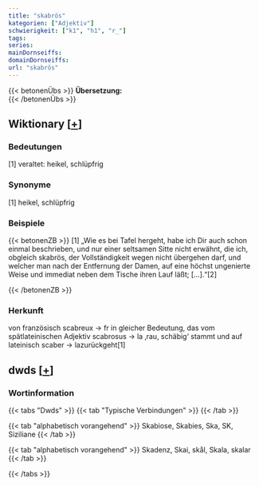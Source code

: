```yaml
---
title: "skabrös"
kategorien: ["Adjektiv"]
schwierigkeit: ["k1", "h1", "r_"]
tags:
series:
mainDornseiffs:
domainDornseiffs:
url: "skabrös"
---
```


{{< betonenÜbs >}}
**Übersetzung:**  
{{< /betonenÜbs >}}

## Wiktionary [[+](https://de.wiktionary.org/wiki/skabrös)]

### Bedeutungen
[1] veraltet: heikel, schlüpfrig  

### Synonyme
[1] heikel, schlüpfrig  

### Beispiele
{{< betonenZB >}}
[1] „Wie es bei Tafel hergeht, habe ich Dir auch schon einmal beschrieben, und nur einer seltsamen Sitte nicht erwähnt, die ich, obgleich skabrös, der Vollständigkeit wegen nicht übergehen darf, und welcher man nach der Entfernung der Damen, auf eine höchst ungenierte Weise und immediat neben dem Tische ihren Lauf läßt; […].“[2]  

{{< /betonenZB >}}
### Herkunft
von französisch scabreux → fr in gleicher Bedeutung, das vom spätlateinischen Adjektiv scabrosus → la ‚rau, schäbig‘ stammt und auf lateinisch scaber → lazurückgeht[1]  



## dwds [[+](https://www.dwds.de/wb/skabrös)]

### Wortinformation
{{< tabs "Dwds" >}}
{{< tab "Typische Verbindungen" >}}
{{< /tab >}}

{{< tab "alphabetisch vorangehend" >}}
Skabiose, Skabies, Ska, SK, Siziliane
{{< /tab >}}

{{< tab "alphabetisch vorangehend" >}}
Skadenz, Skai, skål, Skala, skalar
{{< /tab >}}

{{< /tabs >}}

